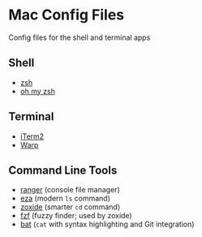 # Mac Config Files

Config files for the shell and terminal apps

## Shell

- [zsh](https://en.wikipedia.org/wiki/Z_shell)
- [oh my zsh](https://github.com/ohmyzsh/ohmyzsh)

## Terminal

- [iTerm2](https://iterm2.com)
- [Warp](https://www.warp.dev)

## Command Line Tools

- [ranger](https://github.com/ranger/ranger) (console file manager)
- [eza](https://github.com/eza-community/eza) (modern `ls` command)
- [zoxide](https://github.com/ajeetdsouza/zoxide) (smarter `cd` command)
- [fzf](https://github.com/junegunn/fzf) (fuzzy finder; used by zoxide)
- [bat](https://github.com/sharkdp/bat) (`cat` with syntax highlighting and Git integration)
